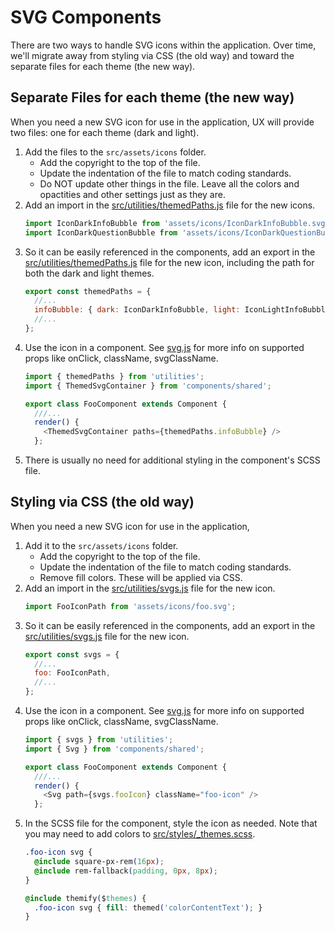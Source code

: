 SVG Components
=================================

There are two ways to handle SVG icons within the application.  Over time, we'll migrate away from styling via CSS (the old way) and toward the separate files for each theme (the new way).


## Separate Files for each theme (the new way)

When you need a new SVG icon for use in the application, UX will provide two files: one for each theme (dark and light).
1. Add the files to the `src/assets/icons` folder.
    - Add the copyright to the top of the file.
    - Update the indentation of the file to match coding standards.
    - Do NOT update other things in the file. Leave all the colors and opactities and other settings just as they are.
1. Add an import in the [src/utilities/themedPaths.js](/src/utilities/themedPaths.js) file for the new icons.
    ```js
    import IconDarkInfoBubble from 'assets/icons/IconDarkInfoBubble.svg';
    import IconDarkQuestionBubble from 'assets/icons/IconDarkQuestionBubble.svg';
    ```
1. So it can be easily referenced in the components, add an export in the [src/utilities/themedPaths.js](/src/utilities/themedPaths.js) file for the new icon, including the path for both the dark and light themes.
    ```js
    export const themedPaths = {
      //...
      infoBubble: { dark: IconDarkInfoBubble, light: IconLightInfoBubble },
      //...
    };
    ```
1. Use the icon in a component. See [svg.js](svg.js) for more info on supported props like onClick, className, svgClassName.
    ```js
    import { themedPaths } from 'utilities';
    import { ThemedSvgContainer } from 'components/shared';

    export class FooComponent extends Component {
      ///...
      render() {
        <ThemedSvgContainer paths={themedPaths.infoBubble} />
      };
    ```
1. There is usually no need for additional styling in the component's SCSS file.


## Styling via CSS (the old way)

When you need a new SVG icon for use in the application,
1. Add it to the `src/assets/icons` folder.
    - Add the copyright to the top of the file.
    - Update the indentation of the file to match coding standards.
    - Remove fill colors. These will be applied via CSS.
1. Add an import in the [src/utilities/svgs.js](/src/utilities/svgs.js) file for the new icon.
    ```js
    import FooIconPath from 'assets/icons/foo.svg';
    ```
1. So it can be easily referenced in the components, add an export in the [src/utilities/svgs.js](/src/utilities/svgs.js) file for the new icon.
    ```js
    export const svgs = {
      //...
      foo: FooIconPath,
      //...
    };
    ```
1. Use the icon in a component. See [svg.js](svg.js) for more info on supported props like onClick, className, svgClassName.
    ```js
    import { svgs } from 'utilities';
    import { Svg } from 'components/shared';

    export class FooComponent extends Component {
      ///...
      render() {
        <Svg path={svgs.fooIcon} className="foo-icon" />
      };
    ```
1. In the SCSS file for the component, style the icon as needed. Note that you may need to add colors to [src/styles/_themes.scss](/src/styles/_themes.scss).
    ```css
    .foo-icon svg {
      @include square-px-rem(16px);
      @include rem-fallback(padding, 0px, 8px);
    }

    @include themify($themes) {
      .foo-icon svg { fill: themed('colorContentText'); }
    }
    ```
